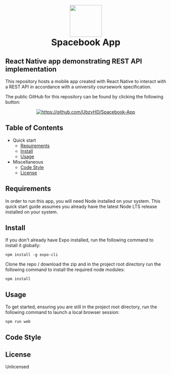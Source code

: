 <h1 align="center">
  <br>
  <img src="https://emojipedia-us.s3.amazonaws.com/source/skype/289/milky-way_1f30c.png"
  width="100"
  height="auto">
  <br>
  Spacebook App
  <br>
</h1>

## React Native app demonstrating REST API implementation

This repository hosts a mobile app created with React Native to interact with a REST API in accordance with a university coursework specification.

The public GitHub for this repository can be found by clicking the following button:

<p align="center">
  <a href="https://github.com/UbzyHD/Spacebook-App"><img src="https://img.shields.io/badge/GitHub-UbzyHD/Spacebook--App-black?style=for-the-badge&logo=github&logoColor=white" alt="https://github.com/UbzyHD/Spacebook-App"></a>
</p>

## Table of Contents

- Quick start
  - [Requirements](#requirements) 
  - [Install](#install)
  - [Usage](#usage)
- Miscellaneous
  - [Code Style](#code-style)
  - [License](#license)

## Requirements

In order to run this app, you will need Node installed on your system. This quick start guide assumes you already have the latest Node LTS release installed on your system.


## Install

If you don't already have Expo installed, run the following command to install it globally:

```
npm install -g expo-cli
```

Clone the repo / download the zip and in the project root directory run the following command to install the required node modules:

```
npm install
```

## Usage

To get started, ensuring you are still in the project root directory, run the following command to launch a local browser session:

```
npm run web
```


## Code Style


## License

Unlicensed
